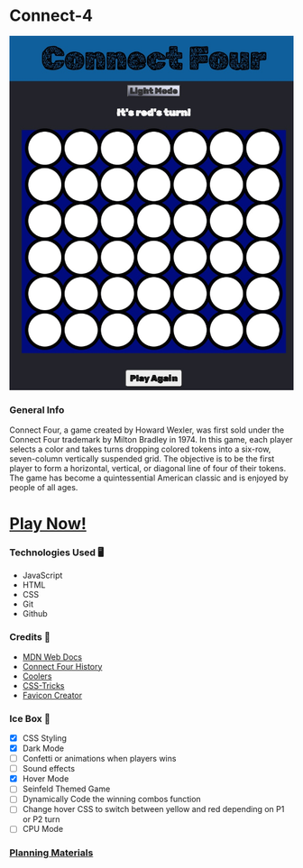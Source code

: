 # **Connect-4**

![alt text](/assets/images/Screenshot.jpg)

### **General Info**

Connect Four, a game created by Howard Wexler, was first sold under the Connect Four trademark by Milton Bradley in 1974. In this game, each player selects a color and takes turns dropping colored tokens into a six-row, seven-column vertically suspended grid. The objective is to be the first player to form a horizontal, vertical, or diagonal line of four of their tokens. The game has become a quintessential American classic and is enjoyed by people of all ages.

# **[Play Now!](https://matts-connect-four-game.netlify.app/)**

### **Technologies Used 🖥️** 

* JavaScript
* HTML
* CSS
* Git
* Github

### **Credits 🙌**

* [MDN Web Docs](https://developer.mozilla.org/en-US/)
* [Connect Four History](https://en.wikipedia.org/wiki/Connect_Four)
* [Coolers](https://coolors.co/)
* [CSS-Tricks](https://css-tricks.com/snippets/css/a-guide-to-flexbox/)
* [Favicon Creator](https://favicon.io/)


### **Ice Box 🧊**

- [x] CSS Styling 
- [x] Dark Mode
- [ ] Confetti or animations when players wins
- [ ] Sound effects
- [x] Hover Mode
- [ ] Seinfeld Themed Game
- [ ] Dynamically Code the winning combos function
- [ ] Change hover CSS to switch between yellow and red depending on P1 or P2 turn
- [ ] CPU Mode

### **[Planning Materials](https://docs.google.com/document/d/1085Lcw7JO2rOG9yuiK6o5X26hjdYf1IjDxmnsK5gLlU/edit?usp=sharing)**

